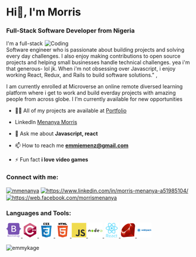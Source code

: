 
<h1 align="left">Hi👋, I'm Morris  </h1>
<h3 align="left">Full-Stack Software Developer from Nigeria</h3>

<img align="right" alt="Coding" width="400" src="https://i.gifer.com/5eKX.gif">
<p>I'm a full-stack Software engineer who is passionate about building projects and solving every day challenges. I also enjoy making contributions to open source projects and helping small businesses handle technical challenges. yea i'm that generous- lol jk. 
  When i'm not obsessing over Javascript, i enjoy working React, Redux, and Rails to build software solutions." ,<br>

I am currently enrolled at Microverse an online remote diversed learning platform where i get to work and build everday projects with amazing people from across globe. I 
I’m currently available for new opportunities
</p>  


- 👨‍💻 All of my projects are available at [Portfolio](https://emmykage.github.io/portfolio/)

- LinkedIn [Menanya Morris](inkedin.com/in/morris-menanya-a51985104)

- 💬 Ask me about **Javascript, react**

- 📫 How to reach me **emmiemenz@gmail.com**

- ⚡ Fun fact **i love video games**

<h3 align="left">Connect with me:</h3>
<p align="left">
<a href="https://twitter.com/mmenanya" target="blank"><img align="center" src="https://raw.githubusercontent.com/rahuldkjain/github-profile-readme-generator/master/src/images/icons/Social/twitter.svg" alt="mmenanya" height="30" width="40" /></a>
<a href="https://linkedin.com/in/https://www.linkedin.com/in/morris-menanya-a51985104/" target="blank"><img align="center" src="https://raw.githubusercontent.com/rahuldkjain/github-profile-readme-generator/master/src/images/icons/Social/linked-in-alt.svg" alt="https://www.linkedin.com/in/morris-menanya-a51985104/" height="30" width="40" /></a>
<a href="https://fb.com/https://web.facebook.com/morrismenanya" target="blank"><img align="center" src="https://raw.githubusercontent.com/rahuldkjain/github-profile-readme-generator/master/src/images/icons/Social/facebook.svg" alt="https://web.facebook.com/morrismenanya" height="30" width="40" /></a>
</p>

<h3 align="left">Languages and Tools:</h3>
<p align="left"> <a href="https://getbootstrap.com" target="_blank" rel="noreferrer"> <img src="https://raw.githubusercontent.com/devicons/devicon/master/icons/bootstrap/bootstrap-plain-wordmark.svg" alt="bootstrap" width="40" height="40"/> </a> <a href="https://www.w3schools.com/cpp/" target="_blank" rel="noreferrer"> <img src="https://raw.githubusercontent.com/devicons/devicon/master/icons/cplusplus/cplusplus-original.svg" alt="cplusplus" width="40" height="40"/> </a> <a href="https://www.w3schools.com/css/" target="_blank" rel="noreferrer"> <img src="https://raw.githubusercontent.com/devicons/devicon/master/icons/css3/css3-original-wordmark.svg" alt="css3" width="40" height="40"/> </a> <a href="https://www.w3.org/html/" target="_blank" rel="noreferrer"> <img src="https://raw.githubusercontent.com/devicons/devicon/master/icons/html5/html5-original-wordmark.svg" alt="html5" width="40" height="40"/> </a> <a href="https://developer.mozilla.org/en-US/docs/Web/JavaScript" target="_blank" rel="noreferrer"> <img src="https://raw.githubusercontent.com/devicons/devicon/master/icons/javascript/javascript-original.svg" alt="javascript" width="40" height="40"/> </a> <a href="https://nodejs.org" target="_blank" rel="noreferrer"> <img src="https://raw.githubusercontent.com/devicons/devicon/master/icons/nodejs/nodejs-original-wordmark.svg" alt="nodejs" width="40" height="40"/> </a> <a href="https://reactjs.org/" target="_blank" rel="noreferrer"> <img src="https://raw.githubusercontent.com/devicons/devicon/master/icons/react/react-original-wordmark.svg" alt="react" width="40" height="40"/> </a> <a href="https://www.ruby-lang.org/en/" target="_blank" rel="noreferrer"> <img src="https://raw.githubusercontent.com/devicons/devicon/master/icons/ruby/ruby-original.svg" alt="ruby" width="40" height="40"/> </a> <a href="https://webpack.js.org" target="_blank" rel="noreferrer"> <img src="https://raw.githubusercontent.com/devicons/devicon/d00d0969292a6569d45b06d3f350f463a0107b0d/icons/webpack/webpack-original-wordmark.svg" alt="webpack" width="40" height="40"/> </a> </p>

<p><img align="center" src="https://github-readme-streak-stats.herokuapp.com/?user=emmykage&" alt="emmykage" /></p>

